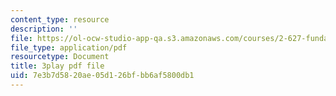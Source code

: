 ```yaml
---
content_type: resource
description: ''
file: https://ol-ocw-studio-app-qa.s3.amazonaws.com/courses/2-627-fundamentals-of-photovoltaics-fall-2013/7e3b7d5820ae05d126bfbb6af5800db1_LOVZE9WalRE.pdf
file_type: application/pdf
resourcetype: Document
title: 3play pdf file
uid: 7e3b7d58-20ae-05d1-26bf-bb6af5800db1
---
```

